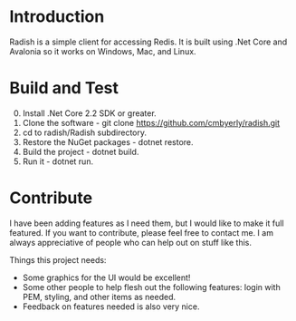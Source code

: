 # Introduction 
Radish is a simple client for accessing Redis. It is built using .Net Core and Avalonia so it works on Windows, Mac, and Linux.

# Build and Test
0. Install .Net Core 2.2 SDK or greater.
1. Clone the software - git clone https://github.com/cmbyerly/radish.git
2. cd to radish/Radish subdirectory.
3. Restore the NuGet packages - dotnet restore.
4. Build the project - dotnet build.
5. Run it - dotnet run.

# Contribute
I have been adding features as I need them, but I would like to make it full featured.  If you want to contribute, please feel free to contact me.  I am always appreciative of people who can help out on stuff like this.

Things this project needs:
- Some graphics for the UI would be excellent!
- Some other people to help flesh out the following features: login with PEM, styling, and other items as needed.
- Feedback on features needed is also very nice.

